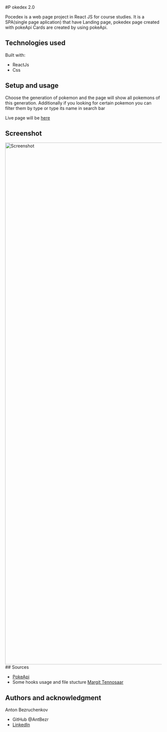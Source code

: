 #P okedex 2.0

Pocedex is a web page project in React JS for course studies.
It is a SPA(single page aplication) that have Landing page, pokedex page created with pokeApi
Cards are created by using pokeApi.

## Technologies used

Built with:

- ReactJs
- Css

## Setup and usage

Choose the generation of pokemon and the page will show all pokemons of this generation.
Additionally if you looking for certain pokemon you can filter them by type or type its name in search bar

Live page will be [here]()

## Screenshot

<img width="1678" alt="Screenshot " src="h">
## Sources

- [PokeApi](https://pokeapi.co/)
- Some hooks usage and file stucture [Margit Tennosaar](https://github.com/margittennosaar)

## Authors and acknowledgment

Anton Bezruchenkov

- GitHub @AntBezr
- [LinkedIn](https://www.linkedin.com/in/antonbezruchenkov/)
